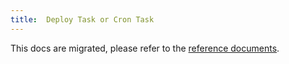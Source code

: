 ```yaml
---
title:  Deploy Task or Cron Task
---
```


This docs are migrated, please refer to the [reference documents](../../components/references).
